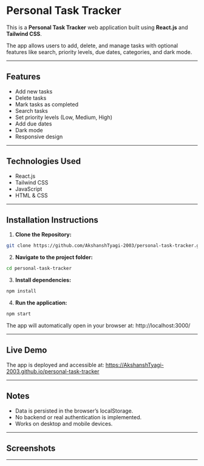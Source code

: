 # Personal Task Tracker

This is a **Personal Task Tracker** web application built using **React.js** and **Tailwind CSS**.

The app allows users to add, delete, and manage tasks with optional features like search, priority levels, due dates, categories, and dark mode.

---

## Features

- Add new tasks
- Delete tasks
- Mark tasks as completed
- Search tasks
- Set priority levels (Low, Medium, High)
- Add due dates
- Dark mode
- Responsive design

---

## Technologies Used

- React.js
- Tailwind CSS
- JavaScript
- HTML & CSS

---

## Installation Instructions

1. **Clone the Repository:**

```bash
git clone https://github.com/AkshanshTyagi-2003/personal-task-tracker.git
```
2. **Navigate to the project folder:**

```bash
cd personal-task-tracker
```
3. **Install dependencies:**

```bash
npm install
```

4. **Run the application:**

```bash
npm start
```

The app will automatically open in your browser at:
http://localhost:3000/

---


## Live Demo

The app is deployed and accessible at:
https://AkshanshTyagi-2003.github.io/personal-task-tracker

---

## Notes

- Data is persisted in the browser’s localStorage.
- No backend or real authentication is implemented.
- Works on desktop and mobile devices.

---

## Screenshots



---
